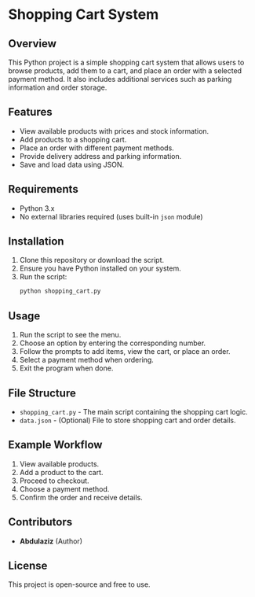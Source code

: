 # Shopping Cart System

## Overview
This Python project is a simple shopping cart system that allows users to browse products, add them to a cart, and place an order with a selected payment method. It also includes additional services such as parking information and order storage.

## Features
- View available products with prices and stock information.
- Add products to a shopping cart.
- Place an order with different payment methods.
- Provide delivery address and parking information.
- Save and load data using JSON.

## Requirements
- Python 3.x
- No external libraries required (uses built-in `json` module)

## Installation
1. Clone this repository or download the script.
2. Ensure you have Python installed on your system.
3. Run the script:
   ```bash
   python shopping_cart.py
   ```

## Usage
1. Run the script to see the menu.
2. Choose an option by entering the corresponding number.
3. Follow the prompts to add items, view the cart, or place an order.
4. Select a payment method when ordering.
5. Exit the program when done.

## File Structure
- `shopping_cart.py` - The main script containing the shopping cart logic.
- `data.json` - (Optional) File to store shopping cart and order details.

## Example Workflow
1. View available products.
2. Add a product to the cart.
3. Proceed to checkout.
4. Choose a payment method.
5. Confirm the order and receive details.

## Contributors
- **Abdulaziz** (Author)

## License
This project is open-source and free to use.

